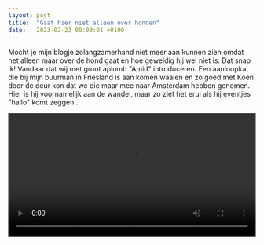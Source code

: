 ```yaml
---
layout: post
title:  "Gaat hier niet alleen over honden"
date:   2023-02-23 00:00:01 +0100
---
```


Mocht je mijn blogje zolangzamerhand niet meer aan kunnen zien omdat het alleen maar over de hond gaat en hoe geweldig hij wel niet is: Dat snap ik! Vandaar dat wij met groot aplomb "Amid" introduceren. Een aanloopkat die bij mijn buurman in Friesland is aan komen waaien en zo goed met Koen door de deur kon dat we die maar mee naar Amsterdam hebben genomen. Hier is hij voornamelijk aan de wandel, maar zo ziet het erui als hij  eventjes "hallo" komt zeggen .

<video style="width:100%" controls>
 <source src="/assets/video/koen_amid-thuis.mp4">videotag not supported
 </video>